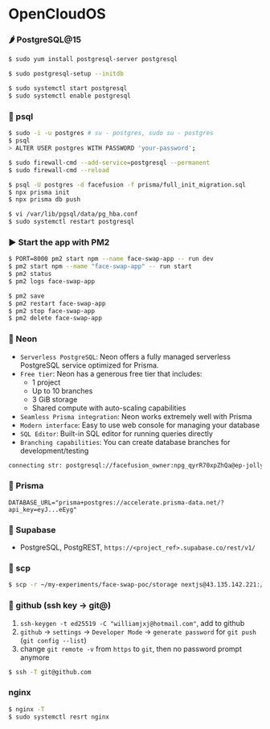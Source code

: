 # OpenCloudOS

### 🌶 PostgreSQL@15

```bash
$ sudo yum install postgresql-server postgresql

$ sudo postgresql-setup --initdb

$ sudo systemctl start postgresql
$ sudo systemctl enable postgresql
```

### 🥕 psql

```bash
$ sudo -i -u postgres # su - postgres, sudo su - postgres
$ psql
> ALTER USER postgres WITH PASSWORD 'your-password';
```

```bash
$ sudo firewall-cmd --add-service=postgresql --permanent
$ sudo firewall-cmd --reload

$ psql -U postgres -d facefusion -f prisma/full_init_migration.sql
$ npx prisma init
$ npx prisma db push

$ vi /var/lib/pgsql/data/pg_hba.conf
$ sudo systemctl restart postgresql
```

### ▶️ Start the app with PM2

```bash
$ PORT=8000 pm2 start npm --name face-swap-app -- run dev
$ pm2 start npm --name "face-swap-app" -- run start
$ pm2 status
$ pm2 logs face-swap-app

$ pm2 save
$ pm2 restart face-swap-app
$ pm2 stop face-swap-app
$ pm2 delete face-swap-app
```

### 🥃 Neon

- `Serverless PostgreSQL`: Neon offers a fully managed serverless PostgreSQL service optimized for Prisma.
- `Free tier`: Neon has a generous free tier that includes:
  - 1 project
  - Up to 10 branches
  - 3 GiB storage
  - Shared compute with auto-scaling capabilities
- `Seamless Prisma integration`: Neon works extremely well with Prisma
- `Modern interface`: Easy to use web console for managing your database
- `SQL Editor`: Built-in SQL editor for running queries directly
- `Branching capabilities`: You can create database branches for development/testing

```bash
connecting str: postgresql://facefusion_owner:npg_qyrR70xpZhQa@ep-jolly-credit-a64vj2lz-pooler.us-west-2.aws.neon.tech/facefusion?sslmode=require
```

### 🥃 Prisma

`DATABASE_URL="prisma+postgres://accelerate.prisma-data.net/?api_key=eyJ...eEyg"`

### 🥃 Supabase

- PostgreSQL, PostgREST, `https://<project_ref>.supabase.co/rest/v1/`

### 🥕 scp

```bash
$ scp -r ~/my-experiments/face-swap-poc/storage nextjs@43.135.142.221:/home/nextjs/face-swap-poc/
```

### 🥕 github (ssh key -> git@)

1. `ssh-keygen -t ed25519 -C "williamjxj@hotmail.com"`, add to github
2. `github` -> `settings` -> `Developer Mode` -> `generate password` for `git push` (`git config --list`)
3. change `git remote -v` from `https` to `git`, then no password prompt anymore

```bash
$ ssh -T git@github.com
```

### nginx

```bash
$ nginx -T
$ sudo systemctl resrt nginx
```
````
